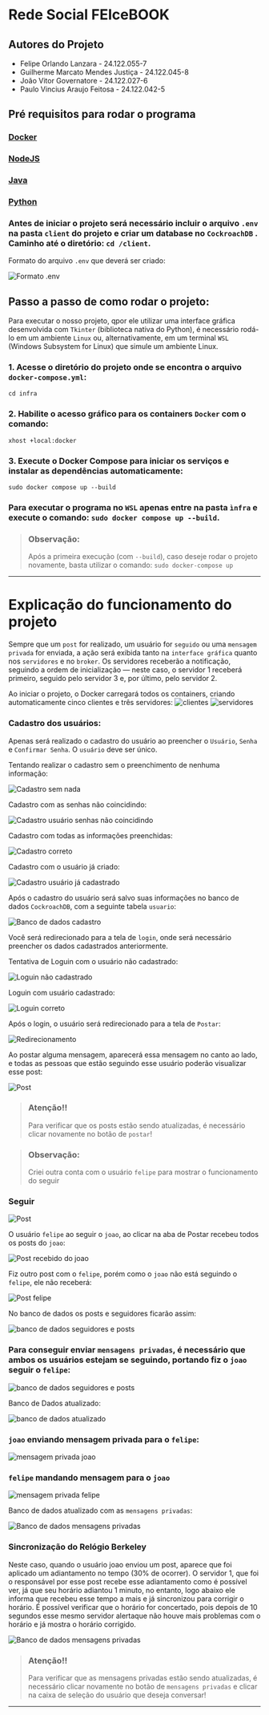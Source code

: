 # Rede Social FEIceBOOK 

## Autores do Projeto
* Felipe Orlando Lanzara - 24.122.055-7
* Guilherme Marcato Mendes Justiça - 24.122.045-8
* João Vitor Governatore - 24.122.027-6
* Paulo Vincius Araujo Feitosa - 24.122.042-5

## Pré requisitos para rodar o programa

### [Docker](https://www.docker.com/)
### [NodeJS](https://nodejs.org/pt/download/current)
### [Java](https://www.oracle.com/java/technologies/downloads/)
### [Python](https://www.python.org/downloads/)
### Antes de iniciar o projeto será necessário incluir o arquivo ```.env``` na pasta ```client``` do projeto e criar um database no ```CockroachDB``` . Caminho até o diretório: ```cd /client```.

Formato do arquivo ```.env``` que deverá ser criado:

![Formato .env](https://cdn.discordapp.com/attachments/1372327706980651028/1375306552935845942/image.png?ex=6831358a&is=682fe40a&hm=737ac7936cb6a8ae20efc81406da8bc537a9f79ccffaca688b5c9d200507225c&)

## Passo a passo de como rodar o projeto:

Para executar o nosso projeto, qpor ele utilizar uma interface gráfica desenvolvida com ```Tkinter``` (biblioteca nativa do Python), é necessário rodá-lo em um ambiente ```Linux``` ou, alternativamente, em um terminal ```WSL``` (Windows Subsystem for Linux) que simule um ambiente Linux.


### 1.  Acesse o diretório do projeto onde se encontra o arquivo ```docker-compose.yml```:
```cd infra```

### 2. Habilite o acesso gráfico para os containers ```Docker``` com o comando:
```xhost +local:docker```

### 3. Execute o Docker Compose para iniciar os serviços e instalar as dependências automaticamente:
```sudo docker compose up --build```

### Para executar o programa no ```WSL``` apenas entre na pasta ```ìnfra``` e execute o comando: ```sudo docker compose up --build```. 

> ### Observação:  
> Após a primeira execução (com `--build`), caso deseje rodar o projeto novamente, basta utilizar o comando:
> ```sudo docker-compose up```
---

# Explicação do funcionamento do projeto
Sempre que um ```post``` for realizado, um usuário for ```seguido``` ou uma ```mensagem privada``` for enviada, a ação será exibida tanto na ```interface gráfica``` quanto nos ```servidores``` e no ```broker```. Os servidores receberão a notificação, seguindo a ordem de inicialização — neste caso, o servidor 1 receberá primeiro, seguido pelo servidor 3 e, por último, pelo servidor 2.

Ao iniciar o projeto, o Docker carregará todos os containers, criando automaticamente cinco clientes e três servidores:
![clientes](https://cdn.discordapp.com/attachments/1372327706980651028/1375517572056743986/image.png?ex=6831fa11&is=6830a891&hm=d588b80992cb42e55c8507f381b59a4e8b93e2c8250cae5c9aed519dc3c4eacd&)
![servidores](https://cdn.discordapp.com/attachments/1372327706980651028/1375518225449615420/image.png?ex=6831faac&is=6830a92c&hm=02f8e6310ee20bd140dc6c55ef25a46e868d27e596391fbc5fe948c0fb4f1877&)

### Cadastro dos usuários:
Apenas será realizado o cadastro do usuário ao preencher o ```Usuário```, ```Senha``` e ```Confirmar Senha```. O ```usuário``` deve ser único.

Tentando realizar o cadastro sem o preenchimento de nenhuma informação:

![Cadastro sem nada](https://cdn.discordapp.com/attachments/1372327706980651028/1375519001681072189/image.png?ex=6831fb65&is=6830a9e5&hm=1f1daf930cd00259886334279fa8d5c32e62cc395571b5db0701666d2ec2015b&)

Cadastro com as senhas não coincidindo:

![Cadastro usuário senhas não coincidindo](https://cdn.discordapp.com/attachments/1372327706980651028/1375535350642114572/image.png?ex=68320a9f&is=6830b91f&hm=b695281701343ab7cbf530387b9526e16cd1e2bc01f5ea2f95a3d63ed1ceea62&)

Cadastro com todas as informações preenchidas:

![Cadastro correto](https://cdn.discordapp.com/attachments/1372327706980651028/1375519277372805291/image.png?ex=6831fba7&is=6830aa27&hm=b03e2ac14d52732807fbff8cb1b849c1794eac51d6c5638ca11a51b2aad71436&)

Cadastro com o usuário já criado:

![Cadastro usuário já cadastrado](https://cdn.discordapp.com/attachments/1372327706980651028/1375520417380306955/image.png?ex=6831fcb7&is=6830ab37&hm=f607de3b7b957c6ebeefeaafc3f796756fbdd61227ca05265202fe54c3cbebb2&)

Após o cadastro do usuário será salvo suas informações no banco de dados ```CockroachDB```, com a seguinte tabela ```usuario```:

![Banco de dados cadastro](https://cdn.discordapp.com/attachments/1372327706980651028/1375519600443396167/image.png?ex=6831fbf4&is=6830aa74&hm=17e404e5e9741febc06849c6f813aa8e384192dcda10b2f6351fe1ef1047b462&)

Você será redirecionado para a tela de ```login```, onde será necessário preencher os dados cadastrados anteriormente.



Tentativa de Loguin com o usuário não cadastrado:

![Loguin não cadastrado](https://cdn.discordapp.com/attachments/1372327706980651028/1375521274154979430/image.png?ex=6831fd83&is=6830ac03&hm=955115d25ec4f6d027379c65a4e078aa8b2c2e6bd67605e8432139450d4be94f&)

Loguin com usuário cadastrado:

![Loguin correto](https://cdn.discordapp.com/attachments/1372327706980651028/1375521650472255758/image.png?ex=6831fddd&is=6830ac5d&hm=c89cf7527ba396fa22fc24cbe3e6207754d6955718e15992aaa57ef46776a9a2&)

Após o login, o usuário será redirecionado para a tela de ```Postar```:

![Redirecionamento](https://cdn.discordapp.com/attachments/1372327706980651028/1375522008825335848/image.png?ex=6831fe32&is=6830acb2&hm=5fa20d367097ef2d0da4229d3f44c9036c3fa57f0a8121c1604b1cd336d33b55&)

Ao postar alguma mensagem, aparecerá essa mensagem no canto ao lado, e todas as pessoas que estão seguindo esse usuário poderão visualizar esse post: 

![Post](https://cdn.discordapp.com/attachments/1372327706980651028/1375523082516566107/image.png?ex=6831ff32&is=6830adb2&hm=23df535cd931cdb66b47c53c872aeabddc07f46e57124c877c1d12e7d1cae642&)

> ### Atenção!!
> Para verificar que os posts estão sendo atualizadas, é necessário clicar novamente no botão de ```postar```!

> ### Observação:  
> Criei outra conta com o usuário ```felipe``` para mostrar o funcionamento do seguir

### Seguir

![Post](https://cdn.discordapp.com/attachments/1372327706980651028/1375524073517351033/image.png?ex=6832001f&is=6830ae9f&hm=7f3b67356ba2c76a1a137abd76ab279e8bf8bb2ff19f1532471d322dde50962d&)

O usuário ```felipe``` ao seguir o ```joao```, ao clicar na aba de Postar recebeu todos os posts do ```joao```:

![Post recebido do joao](https://cdn.discordapp.com/attachments/1372327706980651028/1375524357689970839/image.png?ex=68320062&is=6830aee2&hm=f9c06e7b8b5af00b90ef5276bcca52929674f164b2ebb274c854f20bd0cd2f53&)

Fiz outro post com o ```felipe```, porém como o ```joao``` não está seguindo o ```felipe```, ele não receberá:

![Post felipe](https://cdn.discordapp.com/attachments/1372327706980651028/1375525015260233758/image.png?ex=683200ff&is=6830af7f&hm=6afbcdf94675417566aae6905c76624fd81958fb576892a3a935ebf5f5b3a32a&)

No banco de dados os posts e seguidores ficarão assim:

![banco de dados seguidores e posts](https://cdn.discordapp.com/attachments/1372327706980651028/1375525845736755394/image.png?ex=683201c5&is=6830b045&hm=2149ce9e40402d55c656ce10def28430af035932febdea17f27dacef9ccdc05e&)


### Para conseguir enviar ```mensagens privadas```, é necessário que ambos os usuários estejam se seguindo, portando fiz o ```joao``` seguir o ```felipe```:

![banco de dados seguidores e posts](https://cdn.discordapp.com/attachments/1372327706980651028/1375527086147768410/image.png?ex=683202ed&is=6830b16d&hm=5c4216cb99a745758da952785bbd85d37a65993ee451f935dda37d71a2cfbd45&)

Banco de Dados atualizado:

![banco de dados atualizado](https://cdn.discordapp.com/attachments/1372327706980651028/1375527800785731635/image.png?ex=68320397&is=6830b217&hm=211f28e1273ee66863d3c861369a5bd32cab8e6ad7c3528554a709596209efe0&)

### ```joao``` enviando mensagem privada para o ```felipe```:

![mensagem privada joao](https://cdn.discordapp.com/attachments/1372327706980651028/1375528511837573272/image.png?ex=68320441&is=6830b2c1&hm=0fc0405db7c6646c37735a3cedb2a8efb15786f83e42d8a1bbe1c9fafc65ec81&)

### ```felipe``` mandando mensagem para o ```joao```

![mensagem privada felipe](https://cdn.discordapp.com/attachments/1372327706980651028/1375529689946259577/image.png?ex=6832055a&is=6830b3da&hm=0492f71725c7810add2f9d22e0a8308eeb35553056f6b619512c11b3f2920fd5&)

Banco de dados atualizado com as ```mensagens privadas```:

![Banco de dados mensagens privadas](https://cdn.discordapp.com/attachments/1372327706980651028/1375530151047331930/image.png?ex=683205c8&is=6830b448&hm=aeb7edba95548d464b561c24826bf546827bf8a8a6815df95b1bfa409df826f3&)

### Sincronização do Relógio Berkeley

Neste caso, quando o usuário joao enviou um post, aparece que foi aplicado um adiantamento no tempo (30% de ocorrer). O servidor 1, que foi o responsável por esse post recebe esse adiantamento como é possível ver, já que seu horário adiantou 1 minuto, no entanto, logo abaixo ele informa que recebeu esse tempo a mais e já sincronizou para corrigir o horário. É possível verificar que o horário for concertado, pois depois de 10 segundos esse mesmo servidor alertaque não houve mais problemas com o horário e já mostra o horário corrigido.

![Banco de dados mensagens privadas](https://cdn.discordapp.com/attachments/973374566879625216/1375629269392425042/image.png?ex=68326217&is=68311097&hm=40d381f8ebb2c28cf424a8a66c4e7fb9fbc033c5cea4743c2d020a3a6482303a&)

> ### Atenção!!
> Para verificar que as mensagens privadas estão sendo atualizadas, é necessário clicar novamente no botão de ```mensagens privadas``` e clicar na caixa de seleção do usuário que deseja conversar!

---

